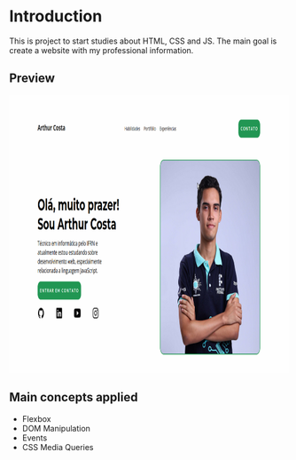 # Introduction

This is project to start studies about HTML, CSS and JS.
The main goal is create a website with my professional information.

## Preview

<img src="./preview.png" height="500">

## Main concepts applied

- Flexbox
- DOM Manipulation
- Events
- CSS Media Queries
